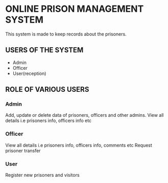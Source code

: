 # ONLINE PRISON MANAGEMENT SYSTEM

This system is made to keep records about the prisoners.

## USERS OF THE SYSTEM

- Admin
- Officer
- User(reception)

## ROLE OF VARIOUS USERS

### Admin

Add, update or delete data of prisoners, officers and other admins.
View all details i.e prisoners info, officers info etc

### Officer

View all details i.e prisoners info, officers info, comments etc
Request prisoner transfer

### User

Register new prisoners and visitors
